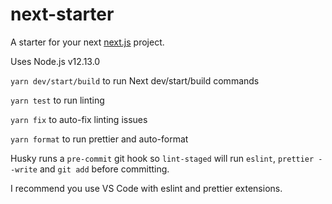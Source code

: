 # next-starter

A starter for your next [next.js](https://nextjs.org/) project.

Uses Node.js v12.13.0

`yarn dev/start/build` to run Next dev/start/build commands

`yarn test` to run linting

`yarn fix` to auto-fix linting issues

`yarn format` to run prettier and auto-format

Husky runs a `pre-commit` git hook so `lint-staged` will run `eslint`, `prettier --write` and `git add` before committing.

I recommend you use VS Code with eslint and prettier extensions.
